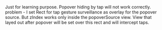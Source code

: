 Just for learning purpose. Popover hiding by tap will not work correctly.
problem - I set Rect for tap gesture surveillance as overlay for the popover source. But zIndex works only inside the popoverSource view. 
View that layed out after popover will be set over this rect and will intercept taps.
